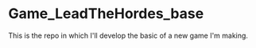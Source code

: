 # Game_LeadTheHordes_base
This is the repo in which I'll develop the basic of a new game I'm making.
